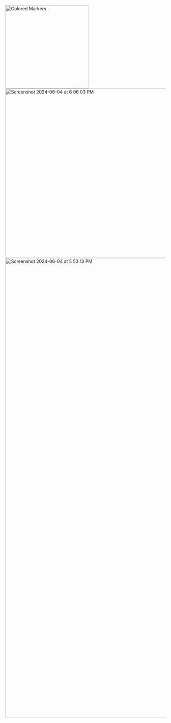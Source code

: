 <img width="261" alt="Colored Markers" src="https://github.com/Fabianamichelle/Vivatechcode/assets/128424414/84648c2f-111c-4a8e-a06e-2e4df2d12b16">

<img width="531" alt="Screenshot 2024-06-04 at 6 06 03 PM" src="https://github.com/Fabianamichelle/Vivatechcode/assets/128424414/9419aa68-52a1-4e37-a587-f60feb824073">

<img width="1440" alt="Screenshot 2024-06-04 at 5 53 13 PM" src="https://github.com/Fabianamichelle/Vivatechcode/assets/128424414/56d8ed17-6880-4823-a6ef-d65fbdef3697">
